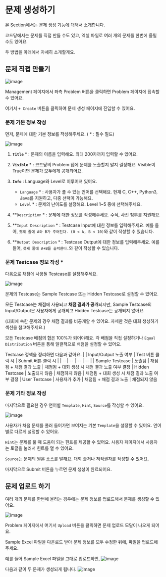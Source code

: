 # 문제 생성하기

본 Section에서는 문제 생성 기능에 대해서 소개합니다.

코드당에서는 문제를 직접 만들 수도 있고, 엑셀 파일로 여러 개의 문제를 한번에 올릴 수도 있어요. 

두 방법을 아래에서 자세히 소개할게요.

## 문제 직접 만들기
![image](https://github.com/user-attachments/assets/56c49c76-cbbf-4916-8acb-0172242d4637)

Management 페이지에서 좌측 Problem 버튼을 클릭하면 Problem 페이지에 접속할 수 있어요.

여기서  <code>+ Create</code>  버튼을 클릭하여 문제 생성 페이지에 진입할 수 있어요. 


### 문제 기본 정보 작성

먼저, 문제에 대한 기본 정보를 작성해주세요. ( * : 필수 필드)

![image](https://github.com/user-attachments/assets/09380b6d-00df-4de5-9b1f-14943c227ae3)

1. **`Title`** * : 문제의 이름을 입력해요. 최대 200자까지 입력할 수 있어요.
   
2. **`Visible`** * : 코드당의 Problem 탭에 문제를 노출할지 말지 결정해요. Visible이 True이면 문제가 모두에게 공개되어요.
3. **`Info`** : Language와 Level로 이루어져 있어요.
   - `Language` * : 사용자가 풀 수 있는 언어를 선택해요. 현재 C, C++, Python3, Java를 지원하고, 다중 선택이 가능해요.
   - `Level` * : 문제의 난이도를 설정해요. Level 1~5 중에 선택해주세요.
4. **`Description` * : 문제에 대한 정보를 작성해주세요. 수식, 사진 첨부를 지원해요. 
5. **`Input Description` * : Testcase Input에 대한 정보를 입력해주세요. 예를 들어, `첫째 줄에 A와 B가 주어진다. (0 < A, B < 10)`와 같이 작성할 수 있습니다.
6. **`Output Description` * : Testcase Output에 대한 정보를 입력해주세요. 예를 들어, `첫째 줄에 A+B를 출력한다.`와 같이 작성할 수 있습니다.





### 문제 Testcase 정보 작성 *

다음으로 채점에 사용될 Testcase를 설정해주세요.

![image](https://github.com/user-attachments/assets/4cb35dc4-21d7-436d-a6ac-90d1c3f28146)

문제의 Testcase는 Sample Testcase 또는 Hidden Testcase로 설정할 수 있어요.

모든 Testcase는 채점에 사용되고 **채점 결과가 공개**되지만, 
Sample Testcase의 Input/Output은 사용자에게 공개되고 Hidden Testcase는 공개되지 않아요.

(대회에 속한 문제의 경우 채점 결과를 비공개할 수 있어요. 자세한 것은 대회 생성하기 섹션을 참고해주세요.)

모든 Testcase 배점의 합은 100%가 되어야해요. 각 배점을 직접 설정하거나 `Equal Distribution` 버튼을 통해 일괄적으로 배점을 설정할 수 있어요.

Testcase 정책을 정리하면 다음과 같아요.
| | Input/Output 노출 여부	| Test 버튼 클릭 시	| Submit 버튼 클릭 시 |
| --| -- | -- | -- |
| Sample Testcase |	노출됨	| 채점됨 + 채점 결과 노출	| 채점됨 + 대회 생성 시 채점 결과 노출 여부 결정
| Hidden Testcase	| 노출되지 않음	| 채점하지 않음	| 채점됨 + 대회 생성 시 채점 결과 노출 여부 결정
| User Testcase  	| 사용자가 추가	| 채점됨 + 채점 결과 노출	| 채점되지 않음


### 문제 기타 정보 작성
마지막으로 필요한 경우 언어별 `Template`, `Hint`, `Source`를 작성할 수 있어요.

![image](https://github.com/user-attachments/assets/8dddcc61-d187-4ed8-af24-f3379bcd4f82)

사용자가 처음 문제를 풀러 들어가면 보여지는 기본 `Template`을 설정할 수 있어요. 언어별로 다르게 설정할 수 있어요.

`Hint`는 문제를 풀 때 도움이 되는 힌트를 제공할 수 있어요. 사용자 페이지에서 사용자는 토글을 눌러서 힌트를 열 수 있어요.

`Source`는 문제의 원본 소스를 말해요. 대회 출처나 저작권자를 작성할 수 있어요.


마지막으로 Submit 버튼을 누르면 문제 생성이 완료되어요.

## 문제 업로드 하기

여러 개의 문제를 한번에 올리는 경우에는 문제 정보를 업로드해서 문제를 생성할 수 있어요.

![image](https://github.com/user-attachments/assets/933e17e4-be42-4c17-9bba-387d207c2faf)

Problem 페이지에서 여기서 `Upload` 버튼을 클릭하면 문제 업로드 모달이 나오게 되어요.

Sample Excel 파일을 다운로드 받아 문제 정보를 모두 수정한 뒤에, 파일을 업로드해주세요.

예를 들어 Sample Excel 파일을 그대로 업로드하면,
![image](https://github.com/user-attachments/assets/006b1533-db0a-442a-ba95-9d7538081b45)

다음과 같이 두 문제가 생성되게 됩니다.
![image](https://github.com/user-attachments/assets/b64bbfe5-7731-4b77-9c46-d670ca4768b6)


